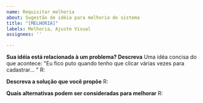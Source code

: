 ```yaml
---
name: Requisitar melhoria
about: Sugestão de idéia para melhoria do sistema
title: "[MELHORIA]"
labels: Melhoria, Ajuste Visual
assignees: ''

---
```


**Sua idéia está relacionada à um problema? Descreva**
Uma idéa concisa do que acontece: "Eu fico puto quando tenho que clicar várias vezes para cadastrar... "
R:


**Descreva a solução que você propõe**
R:

**Quais alternativas podem ser consideradas para melhorar**
R:
